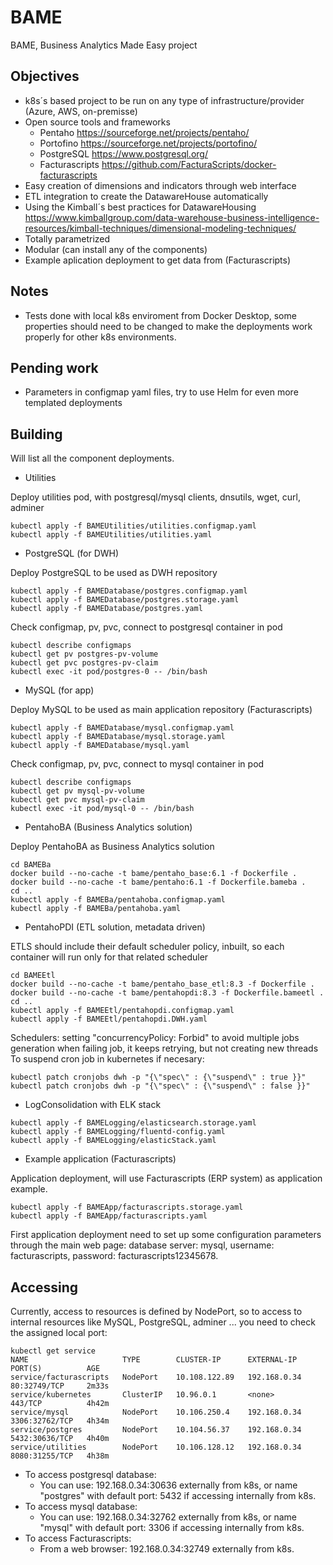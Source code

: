 # BAME
BAME, Business Analytics Made Easy project

## Objectives
* k8s´s based project to be run on any type of infrastructure/provider (Azure, AWS, on-premisse)
* Open source tools and frameworks
	* Pentaho https://sourceforge.net/projects/pentaho/
	* Portofino https://sourceforge.net/projects/portofino/
	* PostgreSQL https://www.postgresql.org/
	* Facturascripts https://github.com/FacturaScripts/docker-facturascripts
* Easy creation of dimensions and indicators through web interface
* ETL integration to create the DatawareHouse automatically
* Using the Kimball´s best practices for DatawareHousing  https://www.kimballgroup.com/data-warehouse-business-intelligence-resources/kimball-techniques/dimensional-modeling-techniques/
* Totally parametrized
* Modular (can install any of the components)
* Example aplication deployment to get data from (Facturascripts)

## Notes
* Tests done with local k8s enviroment from Docker Desktop, some properties should need to be changed to make the deployments work properly for other k8s environments.

## Pending work
* Parameters in configmap yaml files, try to use Helm for even more templated deployments

## Building
Will list all the component deployments.

* Utilities

Deploy utilities pod, with postgresql/mysql clients, dnsutils, wget, curl, adminer
```
kubectl apply -f BAMEUtilities/utilities.configmap.yaml
kubectl apply -f BAMEUtilities/utilities.yaml
```

* PostgreSQL (for DWH)

Deploy PostgreSQL to be used as DWH repository
```
kubectl apply -f BAMEDatabase/postgres.configmap.yaml
kubectl apply -f BAMEDatabase/postgres.storage.yaml
kubectl apply -f BAMEDatabase/postgres.yaml
```
Check configmap, pv, pvc, connect to postgresql container in pod
```
kubectl describe configmaps
kubectl get pv postgres-pv-volume
kubectl get pvc postgres-pv-claim
kubectl exec -it pod/postgres-0 -- /bin/bash
```

* MySQL (for app)

Deploy MySQL to be used as main application repository (Facturascripts)
```
kubectl apply -f BAMEDatabase/mysql.configmap.yaml
kubectl apply -f BAMEDatabase/mysql.storage.yaml
kubectl apply -f BAMEDatabase/mysql.yaml
```
Check configmap, pv, pvc, connect to mysql container in pod
```
kubectl describe configmaps
kubectl get pv mysql-pv-volume
kubectl get pvc mysql-pv-claim
kubectl exec -it pod/mysql-0 -- /bin/bash
```

* PentahoBA (Business Analytics solution)

Deploy PentahoBA as Business Analytics solution
```
cd BAMEBa
docker build --no-cache -t bame/pentaho_base:6.1 -f Dockerfile .
docker build --no-cache -t bame/pentaho:6.1 -f Dockerfile.bameba .
cd ..
kubectl apply -f BAMEBa/pentahoba.configmap.yaml
kubectl apply -f BAMEBa/pentahoba.yaml
```

* PentahoPDI (ETL solution, metadata driven)

ETLS should include their default scheduler policy, inbuilt, so each container will run only for that related scheduler
```
cd BAMEEtl
docker build --no-cache -t bame/pentaho_base_etl:8.3 -f Dockerfile .
docker build --no-cache -t bame/pentahopdi:8.3 -f Dockerfile.bameetl .
cd ..
kubectl apply -f BAMEEtl/pentahopdi.configmap.yaml
kubectl apply -f BAMEEtl/pentahopdi.DWH.yaml 
```

Schedulers: setting "concurrencyPolicy: Forbid" to avoid multiple jobs generation when failing job, it keeps retrying, but not creating new threads
To suspend cron job in kubernetes if necesary:
```
kubectl patch cronjobs dwh -p "{\"spec\" : {\"suspend\" : true }}"
kubectl patch cronjobs dwh -p "{\"spec\" : {\"suspend\" : false }}"
```

* LogConsolidation with ELK stack

```
kubectl apply -f BAMELogging/elasticsearch.storage.yaml
kubectl apply -f BAMELogging/fluentd-config.yaml
kubectl apply -f BAMELogging/elasticStack.yaml
```

* Example application (Facturascripts)

Application deployment, will use Facturascripts (ERP system) as application example.
```
kubectl apply -f BAMEApp/facturascripts.storage.yaml
kubectl apply -f BAMEApp/facturascripts.yaml
```
First application deployment need to set up some configuration parameters through the main web page: database server: mysql, username: facturascripts, password: facturascripts12345678.


## Accessing
Currently, access to resources is defined by NodePort, so to access to internal resources like MySQL, PostgreSQL, adminer ... you need to check the assigned local port:
```
kubectl get service
NAME                     TYPE        CLUSTER-IP      EXTERNAL-IP    PORT(S)          AGE
service/facturascripts   NodePort    10.108.122.89   192.168.0.34   80:32749/TCP     2m33s
service/kubernetes       ClusterIP   10.96.0.1       <none>         443/TCP          4h42m
service/mysql            NodePort    10.106.250.4    192.168.0.34   3306:32762/TCP   4h34m
service/postgres         NodePort    10.104.56.37    192.168.0.34   5432:30636/TCP   4h40m
service/utilities        NodePort    10.106.128.12   192.168.0.34   8080:31255/TCP   4h38m
```

* To access postgresql database:
	* You can use: 192.168.0.34:30636 externally from k8s, or name "postgres" with default port: 5432 if accessing internally from k8s.
* To access mysql database:
	* You can use: 192.168.0.34:32762 externally from k8s, or name "mysql" with default port: 3306 if accessing internally from k8s.
* To access Facturascripts:
	* From a web browser: 192.168.0.34:32749 externally from k8s.



